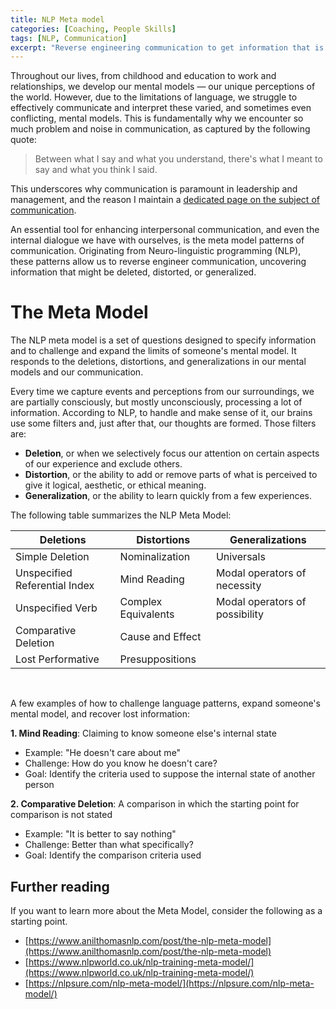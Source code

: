 ```yaml
---
title: NLP Meta model
categories: [Coaching, People Skills]
tags: [NLP, Communication]
excerpt: "Reverse engineering communication to get information that is deleted, distorted, or generalized."
---
```


Throughout our lives, from childhood and education to work and relationships, we develop our mental models — our unique perceptions of the world. However, due to the limitations of language, we struggle to effectively communicate and interpret these varied, and sometimes even conflicting, mental models. This is fundamentally why we encounter so much problem and noise in communication, as captured by the following quote:

> Between what I say and what you understand, there's what I meant to say and what you think I said.

This underscores why communication is paramount in leadership and management, and  the reason I maintain a [dedicated page on the subject of communication](/mgmt/people/communication).

An essential tool for enhancing interpersonal communication, and even the internal dialogue we have with ourselves, is the meta model patterns of communication. Originating from Neuro-linguistic programming (NLP), these patterns allow us to reverse engineer communication, uncovering information that might be deleted, distorted, or generalized.

# The Meta Model

The NLP meta model is a set of questions designed to specify information and to challenge and expand the limits of someone's mental model. It responds to the deletions, distortions, and generalizations in our mental models and our communication.

Every time we capture events and perceptions from our surroundings, we are partially consciously, but mostly unconsciously, processing a lot of information. According to NLP, to handle and make sense of it, our brains use some filters and, just after that, our thoughts are formed. Those filters are:

- **Deletion**, or when we selectively focus our attention on certain aspects of our experience and exclude others.
- **Distortion**, or the ability to add or remove parts of what is perceived to give it logical, aesthetic, or ethical meaning.
- **Generalization**, or the ability to learn quickly from a few experiences.

The following table summarizes the NLP Meta Model:

| Deletions                     | Distortions         | Generalizations                |
| ----------------------------- | ------------------- | ------------------------------ |
| Simple Deletion               | Nominalization      | Universals                     |
| Unspecified Referential Index | Mind Reading        | Modal operators of necessity   |
| Unspecified Verb              | Complex Equivalents | Modal operators of possibility |
| Comparative Deletion          | Cause and Effect    |                                |
| Lost Performative             | Presuppositions     |                                |

<br />

A few examples of how to challenge language patterns, expand someone's mental model, and recover lost information:

**1. Mind Reading**: Claiming to know someone else's internal state
- Example: "He doesn't care about me"
- Challenge: How do you know he doesn't care?
- Goal: Identify the criteria used to suppose the internal state of another person

**2. Comparative Deletion**: A comparison in which the starting point for comparison is not stated
- Example: "It is better to say nothing"
- Challenge: Better than what specifically?
- Goal: Identify the comparison criteria used

## Further reading

If you want to learn more about the Meta Model, consider the following as a starting point.

- [https://www.anilthomasnlp.com/post/the-nlp-meta-model](https://www.anilthomasnlp.com/post/the-nlp-meta-model)
- [https://www.nlpworld.co.uk/nlp-training-meta-model/](https://www.nlpworld.co.uk/nlp-training-meta-model/)
- [https://nlpsure.com/nlp-meta-model/](https://nlpsure.com/nlp-meta-model/)